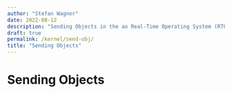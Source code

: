 ```yaml
---
author: "Stefan Wagner"
date: 2022-08-12
description: "Sending Objects in the ao Real-Time Operating System (RTOS)."
draft: true
permalink: /kernel/send-obj/
title: "Sending Objects"
---
```


# Sending Objects
